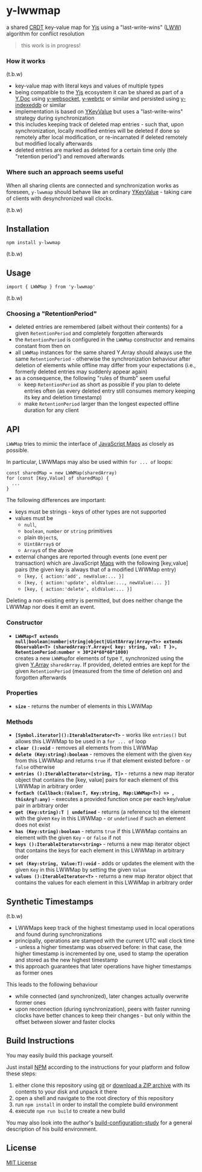 # y-lwwmap #

a shared [CRDT](https://crdt.tech/) key-value map for [Yjs](https://github.com/yjs/yjs) using a "last-write-wins" ([LWW](https://crdt.tech/glossary)) algorithm for conflict resolution

> this work is in progress!

### How it works ###

(t.b.w)

* key-value map with literal keys and values of multiple types
* being compatible to the [Yjs](https://github.com/yjs/yjs) ecosystem it can be shared as part of a [Y.Doc](https://github.com/yjs/yjs#ydoc) using [y-websocket](https://github.com/yjs/y-websocket), [y-webrtc](https://github.com/yjs/y-webrtc) or similar and persisted using [y-indexeddb](https://github.com/yjs/y-indexeddb) or similar
* implementation is based on [YKeyValue](https://github.com/yjs/y-utility#ykeyvalue) but uses a "last-write-wins" strategy during synchronization
* this includes keeping track of deleted map entries - such that, upon synchronization, locally modified entries will be deleted if done so remotely after local modification, or re-incarnated if deleted remotely but modified locally afterwards
* deleted entries are marked as deleted for a certain time only (the "retention period") and removed afterwards

### Where such an approach seems useful ###

When all sharing clients are connected and synchronization works as foreseen, `y-lwwmap` should behave like an ordinary [YKeyValue](https://github.com/yjs/y-utility#ykeyvalue) - taking care of clients with desynchronized wall clocks.

(t.b.w)

## Installation ##

`npm install y-lwwmap`

(t.b.w)

## Usage ##

`import { LWWMap } from 'y-lwwmap'`

(t.b.w)

### Choosing a "RetentionPeriod" ###

* deleted entries are remembered (albeit without their contents) for a given `RetentionPeriod` and completely forgotten afterwards
* the `RetentionPeriod` is configured in the `LWWMap` constructor and remains constant from then on
* all `LWWMap` instances for the same shared Y.Array should always use the same `RetentionPeriod` - otherwise the synchronization behaviour after deletion of elements while offline may differ from your expectations (i.e., formerly deleted entries may suddenly appear again)
* as a consequence, the following "rules of thumb" seem useful
  * keep `RetentionPeriod` as short as possible if you plan to delete entries often (as every deleted entry still consumes memory keeping its key and deletion timestamp)
  * make `RetentionPeriod` larger than the longest expected offline duration for any client

## API ##

`LWWMap` tries to mimic the interface of [JavaScript Maps](https://developer.mozilla.org/en-US/docs/Web/JavaScript/Reference/Global_Objects/Map) as closely as possible.

In particular, LWWMaps may also be used within `for ... of` loops:

```
const sharedMap = new LWWMap(sharedArray)
for (const [Key,Value] of sharedMap) {
  ... 
}
```

The following differences are important:

* keys must be strings - keys of other types are not supported
* values must be
  * `null`,
  * `boolean`, `number` or `string` primitives
  * plain `Object`s,
  * `Uint8Array`s or
  * `Array`s of the above
* external changes are reported through events (one event per transaction) which are JavaScript [Maps]() with the following [key,value] pairs (the given key is always that of a modified LWWMap entry)
  * `[key, { action:'add', newValue:... }]`
  * `[key, { action:'update', oldValue:..., newValue:... }]`
  * `[key, { action:'delete', oldValue:... }]`

Deleting a non-existing entry is permitted, but does neither change the LWWMap nor does it emit an event.

### Constructor ###

* **`LWWMap<T extends null|boolean|number|string|object|Uint8Array|Array<T>> extends Observable<T> (sharedArray:Y.Array<{ key: string, val: T }>, RetentionPeriod:number = 30*24*60*60*1000)`**<br>creates a new `LWWMap`for elements of type `T`, synchronized using the given [Y.Array](https://github.com/yjs/yjs#shared-types) `sharedArray`. If provided, deleted entries are kept for the given `RetentionPeriod` (measured from the time of deletion on) and forgotten afterwards

### Properties ###

* **`size`** - returns the number of elements in this LWWMap

### Methods ###

* **`[Symbol.iterator]():IterableIterator<T>`** - works like `entries()` but allows this LWWMap to be used in a `for ... of` loop
* **`clear ():void`** - removes all elements from this LWWMap
* **`delete (Key:string):boolean`** - removes the element with the given `Key` from this LWWMap and returns `true` if that element existed before - or `false` otherwise
* **`entries ():IterableIterator<[string, T]>`** - returns a new map iterator object that contains the [key, value] pairs for each element of this LWWMap in arbitrary order
* **`forEach (Callback:(Value:T, Key:string, Map:LWWMap<T>) => , thisArg?:any)`** - executes a provided function once per each key/value pair in arbitrary order
* **`get (Key:string):T | undefined`** - returns (a reference to) the element with the given `Key` in this LWWMap - or `undefined` if such an element does not exist
* **`has (Key:string):boolean`** - returns `true` if this LWWMap contains an element with the given `Key` - or `false` if not
* **`keys ():IterableIterator<string>`** - returns a new map iterator object that contains the keys for each element in this LWWMap in arbitrary order
* **`set (Key:string, Value:T):void`** - adds or updates the element with the given `Key` in this LWWMap by setting the given `Value`
* **`values ():IterableIterator<T>`** - returns a new map iterator object that contains the values for each element in this LWWMap in arbitrary order

## Synthetic Timestamps ##

(t.b.w)

* LWWMaps keep track of the highest timestamp used in local operations and found during synchronizations
* principally, operations are stamped with the current UTC wall clock time - unless a higher timestamp was observed before: in that case, the higher timestamp is incremented by one, used to stamp the operation and stored as the new highest timestamp
* this approach guarantees that later operations have higher timestamps as former ones

This leads to the following behaviour

* while connected (and synchronized), later changes actually overwrite former ones
* upon reconnection (during synchronization), peers with faster running clocks have better chances to keep their changes - but only within the offset between slower and faster clocks

## Build Instructions ##

You may easily build this package yourself.

Just install [NPM](https://docs.npmjs.com/) according to the instructions for your platform and follow these steps:

1. either clone this repository using [git](https://git-scm.com/) or [download a ZIP archive](https://github.com/rozek/y-lwwmap/archive/refs/heads/main.zip) with its contents to your disk and unpack it there 
2. open a shell and navigate to the root directory of this repository
3. run `npm install` in order to install the complete build environment
4. execute `npm run build` to create a new build

You may also look into the author's [build-configuration-study](https://github.com/rozek/build-configuration-study) for a general description of his build environment.

## License ##

[MIT License](LICENSE.md)
